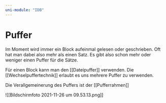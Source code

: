 ```yaml
---
uni-module: "IDB"
---
```


# Puffer

Im Moment wird immer ein Block aufeinmal gelesen oder geschrieben. Oft hat man dabei also mehr als einen Satz. Es gibt also schon mehr oder weniger einen Puffer für die Sätze.

Für einen Block kann man den [[Dateipuffer]] verwenden. Die [[Wechselpuffertechnik]] erlaubt es uns mehrere Puffer zu verwenden.

Die Verallgemeinerung des Puffers ist der [[Pufferrahmen]]

![[Bildschirmfoto 2021-11-26 um 09.53.13.png]]
